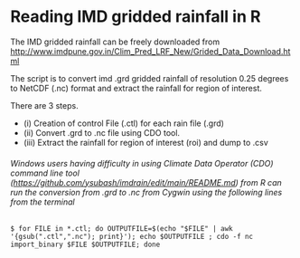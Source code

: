 # Reading IMD gridded rainfall in R

The IMD gridded rainfall can be freely downloaded from http://www.imdpune.gov.in/Clim_Pred_LRF_New/Grided_Data_Download.html

The script is to convert imd .grd gridded rainfall of resolution 0.25 degrees to NetCDF (.nc) format and extract the rainfall for region of interest.

There are 3 steps.

- (i) Creation of control File (.ctl) for each rain file (.grd)
- (ii) Convert .grd to .nc file using CDO tool. 
- (iii) Extract the rainfall for region of interest (roi) and dump to .csv

###### Windows users having difficulty in using Climate Data Operator (CDO) command line tool (https://github.com/ysubash/imdrain/edit/main/README.md) from R can run the conversion from .grd to .nc from Cygwin using the following lines from the terminal 

```
$ for FILE in *.ctl; do OUTPUTFILE=$(echo "$FILE" | awk '{gsub(".ctl",".nc"); print}'); echo $OUTPUTFILE ; cdo -f nc import_binary $FILE $OUTPUTFILE; done
```
 
